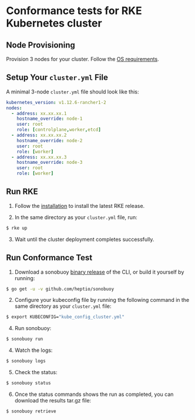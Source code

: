 # Conformance tests for RKE Kubernetes cluster

## Node Provisioning
Provision 3 nodes for your cluster. Follow the [OS requirements](https://rancher.com/docs/rke/v0.1.x/en/os/).

## Setup Your `cluster.yml` File

A minimal 3-node `cluster.yml` file should look like this:
```yaml
kubernetes_version: v1.12.6-rancher1-2
nodes:
  - address: xx.xx.xx.1
    hostname_override: node-1
    user: root
    role: [controlplane,worker,etcd]
  - address: xx.xx.xx.2
    hostname_override: node-2
    user: root
    role: [worker]
  - address: xx.xx.xx.3
    hostname_override: node-3
    user: root
    role: [worker]
```

## Run RKE
1. Follow the [installation](https://rancher.com/docs/rke/v0.1.x/en/installation/) to install the latest RKE release.

2. In the same directory as your `cluster.yml` file, run:
```bash
$ rke up
```
3. Wait until the cluster deployment completes successfully.

## Run Conformance Test

1. Download a sonobuoy [binary release](https://github.com/heptio/sonobuoy/releases) of the CLI, or build it yourself by running:
```sh
$ go get -u -v github.com/heptio/sonobuoy
```

2. Configure your kubeconfig file by running the following command in the same directory as your `cluster.yml` file:
```sh
$ export KUBECONFIG="kube_config_cluster.yml"
```

4. Run sonobuoy:
```sh
$ sonobuoy run
```

4. Watch the logs:
```sh
$ sonobuoy logs
```

5. Check the status:
```sh
$ sonobuoy status
```

6. Once the status commands shows the run as completed, you can download the results tar.gz file:
```sh
$ sonobuoy retrieve
```
